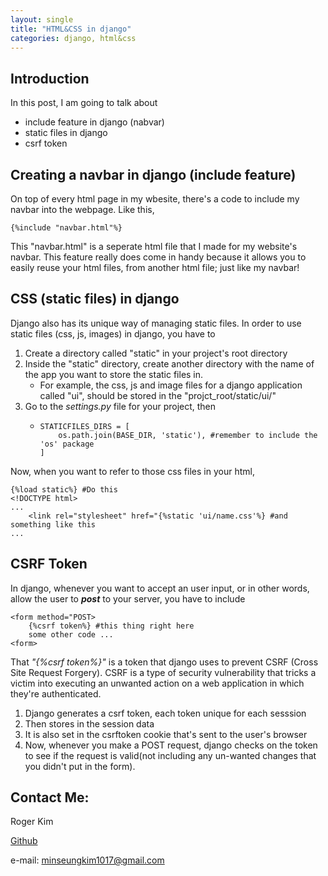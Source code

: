 ```yaml
---
layout: single
title: "HTML&CSS in django"
categories: django, html&css
---
```


## Introduction

In this post, I am going to talk about
- include feature in django (nabvar)
- static files in django
- csrf token

## Creating a navbar in django (include feature)

On top of every html page in my wbesite, there's a code to include my navbar into the webpage. Like this,
```
{%include "navbar.html"%}
```
This "navbar.html" is a seperate html file that I made for my website's navbar. This feature really does come in handy because it allows you to easily reuse your html files, from another html file; just like my navbar!

## CSS (static files) in django

Django also has its unique way of managing static files. In order to use static files (css, js, images) in django, you have to

1. Create a directory called "static" in your project's root directory
2. Inside the "static" directory, create another directory with the name of the app you want to store the static files in.
    - For example, the css, js and image files for a django application called "ui", should be stored in the "projct_root/static/ui/"
3. Go to the _settings.py_ file for your project, then 
    -   ```
        STATICFILES_DIRS = [
	        os.path.join(BASE_DIR, 'static'), #remember to include the 'os' package
        ]
        ```

Now, when you want to refer to those css files in your html,
```
{%load static%} #Do this
<!DOCTYPE html>
...
    <link rel="stylesheet" href="{%static 'ui/name.css'%} #and something like this
...
```
## CSRF Token

In django, whenever you want to accept an user input, or in other words, allow the user to ***post*** to your server, you have to include
```
<form method="POST>
    {%csrf token%} #this thing right here
    some other code ...
<form>
``` 
That _"{%csrf token%}"_ is a token that django uses to prevent CSRF (Cross Site Request Forgery). CSRF is a type of security vulnerability that tricks a victim into executing an unwanted action on a web application in which they're authenticated.

1. Django generates a csrf token, each token unique for each sesssion
2. Then stores in the session data
3. It is also set in the csrftoken cookie that's sent to the user's browser
4. Now, whenever you make a POST request, django checks on the token to see if the request is valid(not including any un-wanted changes that you didn't put in the form).

## Contact Me:

Roger Kim

[Github](https://github.com/RogerKimJazzLover)

e-mail: <minseungkim1017@gmail.com> 
